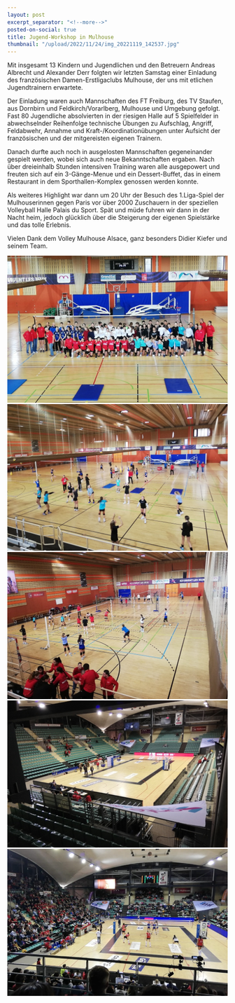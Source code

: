 ```yaml
---
layout: post
excerpt_separator: "<!--more-->"
posted-on-social: true
title: Jugend-Workshop in Mulhouse
thumbnail: "/upload/2022/11/24/img_20221119_142537.jpg"
---
```

Mit insgesamt 13 Kindern und Jugendlichen und den Betreuern Andreas Albrecht und Alexander Derr folgten wir letzten Samstag einer Einladung des französischen Damen-Erstligaclubs Mulhouse, der uns mit etlichen Jugendtrainern erwartete.

Der Einladung waren auch Mannschaften des FT Freiburg, des TV Staufen, aus Dornbirn und Feldkirch/Vorarlberg, Mulhouse und Umgebung gefolgt. Fast 80 Jugendliche absolvierten in der riesigen Halle auf 5 Spielfelder in abwechselnder Reihenfolge technische Übungen zu Aufschlag, Angriff, Feldabwehr, Annahme und Kraft-/Koordinationübungen unter Aufsicht der französischen und der mitgereisten eigenen Trainern.

Danach durfte auch noch in ausgelosten Mannschaften gegeneinander gespielt werden, wobei sich auch neue Bekanntschaften ergaben. Nach über dreieinhalb Stunden intensiven Training waren alle ausgepowert und freuten sich auf ein 3-Gänge-Menue und ein Dessert-Buffet, das in einem Restaurant in dem Sporthallen-Komplex genossen werden konnte.

Als weiteres Highlight war dann um 20 Uhr der Besuch des 1.Liga-Spiel der Mulhouserinnen gegen Paris vor über 2000 Zuschauern in der speziellen Volleyball Halle Palais du Sport. Spät und müde fuhren wir dann in der Nacht heim, jedoch glücklich über die Steigerung der eigenen Spielstärke und das tolle Erlebnis.

Vielen Dank dem Volley Mulhouse Alsace, ganz besonders Didier Kiefer und seinem Team.

![](/upload/2022/11/24/img_20221119_141321.jpg)![](/upload/2022/11/24/img_20221119_143239.jpg)![](/upload/2022/11/24/img_20221119_165945.jpg)![](/upload/2022/11/24/img_20221119_185601.jpg)![](/upload/2022/11/24/img_20221119_185603.jpg)